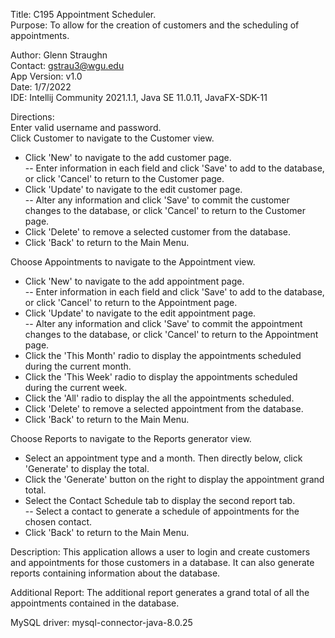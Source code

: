 Title:  C195 Appointment Scheduler.  
Purpose:  To allow for the creation of customers and the scheduling of appointments.

Author:  Glenn Straughn  
Contact:  gstrau3@wgu.edu  
App Version:  v1.0  
Date:  1/7/2022  
IDE:  Intellij Community 2021.1.1, Java SE 11.0.11, JavaFX-SDK-11  

Directions:  
Enter valid username and password.  
Click Customer to navigate to the Customer view.  
 - Click 'New' to navigate to the add customer page.  
 -- Enter information in each field and click 'Save' to add to the database, or click 'Cancel' to return to the Customer page.  
 - Click 'Update' to navigate to the edit customer page.  
 -- Alter any information and click 'Save' to commit the customer changes to the database, or click 'Cancel' to return to the Customer page.  
 - Click 'Delete' to remove a selected customer from the database.
 - Click 'Back' to return to the Main Menu.  

Choose Appointments to navigate to the Appointment view.  
- Click 'New' to navigate to the add appointment page.  
  -- Enter information in each field and click 'Save' to add to the database, or click 'Cancel' to return to the Appointment page.
- Click 'Update' to navigate to the edit appointment page.  
  -- Alter any information and click 'Save' to commit the appointment changes to the database, or click 'Cancel' to return to the Appointment page.
- Click the 'This Month' radio to display the appointments scheduled during the current month.
- Click the 'This Week' radio to display the appointments scheduled during the current week.  
- Click the 'All' radio to display the all the appointments scheduled.    
- Click 'Delete' to remove a selected appointment from the database.
- Click 'Back' to return to the Main Menu.  

Choose Reports to navigate to the Reports generator view.  
 - Select an appointment type and a month. Then directly below, click 'Generate' to display the total.  
 - Click the 'Generate' button on the right to display the appointment grand total.  
 - Select the Contact Schedule tab to display the second report tab.  
 -- Select a contact to generate a schedule of appointments for the chosen contact.  
 - Click 'Back' to return to the Main Menu.  

Description:  This application allows a user to login and create customers and appointments for those customers in a database.  It can also generate reports containing information about the database.  

Additional Report:  The additional report generates a grand total of all the appointments contained in the database.  

MySQL driver:  mysql-connector-java-8.0.25